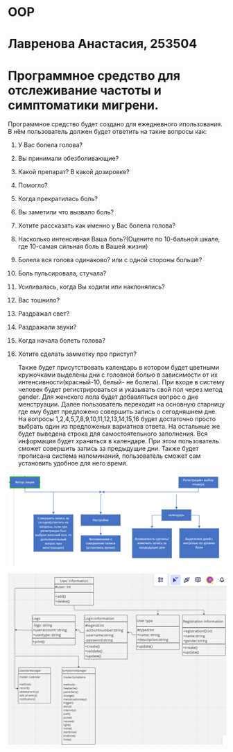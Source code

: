 # OOP
# Лавренова Анастасия, 253504

# Программное средство для отслеживание частоты и симптоматики мигрени.
Программное средство будет создано для ежедневного ипользования. В нём пользователь должен будет ответить на такие вопросы как:
1) У Вас болела голова?
2) Вы принимали обезболивающие?
3) Какой препарат? В какой дозировке?
4) Помогло?
5) Когда прекратилась боль?
6) Вы заметили что вызвало боль?
7) Хотите рассказать как именно у Вас болела голова?
8) Насколько интенсивная Ваша боль?(Оцените по 10-бальной шкале, где 10-самая сильная боль в Вашей жизни)
9) Болела вся голова одинаково? или с одной стороны больше?
10) Боль пульсировала, стучала?
11) Усиливалась, когда Вы ходили или наклонялись?
12) Вас тошнило?
13) Раздражал свет?
14) Раздражали звуки?
15) Когда начала болеть голова?
16) Хотите сделать замметку про приступ?
  
    Также будет присутствовать календарь в котором будет цветными кружочками выделены дни с головной болью в зависимости от их интенсивности(красный-10, белый- не болела).
    При входе в систему человек будет регистрироваться и указывать свой пол через метод
  gender. Для женского пола будет добавляться вопрос о дне менструации.
   Далее пользователь переходит на основную старницу где ему будет предложено совершить запись о сегодняшнем дне. На вопросы 1,2,4,5,7,8,9,10,11,12,13,14,15,16 будет достаточно просто выбрать один из предложеных вариатнов ответа. На остальные же будет выведена строка для самостоятельного заполнения. Вся информация будет храниться в календаре. При этом пользователь сможет совершить запись за предыдущие дни. Также будет прописана система напоминаний, пользователь сможет сам установить удобное для него время.

  ![image](https://github.com/Lavrenovaanastasia/OOP/blob/main/%D0%BE%D0%BE%D0%BF.png?raw=true)


![image](https://github.com/Lavrenovaanastasia/OOP/blob/main/kl.png?raw=true)
     
